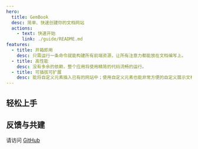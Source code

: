 ```yaml
---
hero:
  title: GemBook
  desc: 简单、快速创建你的文档网站
  actions:
    - text: 快速开始
      link: ./guide/README.md
features:
  - title: 开箱即用
    desc: 只需运行一条命令就能构建所有前端资源，让所有注意力都能放在文档编写上。
  - title: 高性能
    desc: 没有多余的依赖，整个应用将使用精简的代码流畅的运行。
  - title: 可插拔可扩展
    desc: 能将自定义元素插入已有的网站中；使用自定义元素也能非常方便的自定义展示文档。
---
```


## 轻松上手

<gbp-include src="./snippets/start.md"></gbp-include>

## 反馈与共建

请访问 [GitHub](https://github.com/mantou132/gem)
